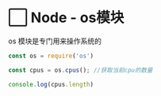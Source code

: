# ⬜ Node - os模块

os 模块是专门用来操作系统的

```js
const os = require('os')

const cpus = os.cpus(); //获取当前cpu的数量

console.log(cpus.length)
```
